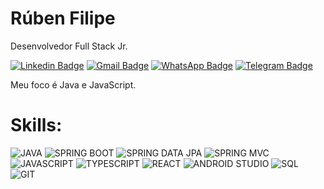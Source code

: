 # Rúben Filipe

Desenvolvedor Full Stack Jr.

[![Linkedin Badge](https://img.shields.io/badge/LinkedIn-316192?style=flat-square&logoColor=white&logo=linkedin)](https://www.linkedin.com/in/filipedev/)
[![Gmail Badge](https://img.shields.io/badge/Gmail-A52A2A?style=flat-square&logoColor=white&logo=gmail)](mailto:rubenfilipeaoo@gmail.com)
[![WhatsApp Badge](https://img.shields.io/badge/-WhatsApp-006400?style=flat-square&logoColor=white&logo=whatsapp)](https://wa.me/5551992711031)
[![Telegram Badge](https://img.shields.io/badge/-Telegram-316192?style=flat-square&logoColor=white&logo=telegram)](https://t.me/filipeoliveira1)

Meu foco é Java e JavaScript.

# Skills:

![JAVA](https://img.shields.io/badge/Java-A52A2A?style=flat-square&logoColor=white&logo=java)
![SPRING BOOT](https://img.shields.io/badge/-Spring_Boot-006400?style=flat-square&logoColor=white&logo=springboot)
![SPRING DATA JPA](https://img.shields.io/badge/-Spring_Data_JPA-006400?style=flat-square&logoColor=white&logo=springdata)
![SPRING MVC](https://img.shields.io/badge/-Spring_MVC-006400?style=flat-square&logoColor=white&logo=springmvc)
![JAVASCRIPT](https://img.shields.io/badge/-JavaScript-8B6914?style=flat-square&logoColor=white&logo=javascript)
![TYPESCRIPT](https://img.shields.io/badge/TypeScript-3178C6?style=flat-square&logoColor=white&logo=typescript)
![REACT](https://img.shields.io/badge/React-3178C6?style=flat-square&logoColor=white&logo=react)
![ANDROID STUDIO](https://img.shields.io/badge/-Android%20Studio-006400?style=flat-square&logoColor=white&logo=android-studio)
![SQL](https://img.shields.io/badge/SQL-316192?style=flat-square&logoColor=white&logo=sql)
![GIT](https://img.shields.io/badge/-Git-A52A2A?style=flat-square&logoColor=white&logo=git)
